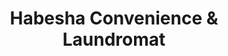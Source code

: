 ---
title: "Habesha Convenience & Laundromat"
url: /bedford/habesha-convenience-und-laundromat/
shop: Wäscherei
---